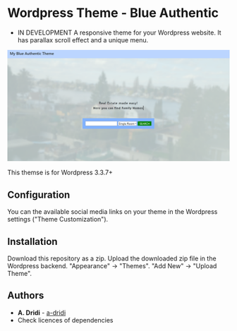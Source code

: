 # Wordpress Theme - Blue Authentic

* IN DEVELOPMENT 
A responsive theme for your Wordpress website. It has parallax scroll effect and a unique menu. 

![Screenshot of Wordpress Theme Blue Authentic](https://raw.githubusercontent.com/a-dridi/Wordpress-Theme_Blue-Authentic/main/screenshot.png)

This themse is for Wordpress 3.3.7+


## Configuration

You can the available social media links on your theme in the Wordpress settings ("Theme Customization").



## Installation

Download this repository as a zip. Upload the downloaded zip file in the Wordpress backend. "Appearance" -> "Themes". "Add New" -> "Upload Theme".


## Authors

* **A. Dridi** - [a-dridi](https://github.com/a-dridi/)
* Check licences of dependencies



